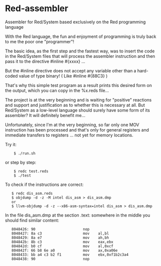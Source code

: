 # Red-assembler
Assembler for Red/System based exclusively on the Red programming language

With the Red language, the fun and enjoyment of programming is truly back to me the poor one "programmer"! 

The basic idea, as the first step and the fastest way, was to insert the code in the Red/System files that will process the assembler instruction and then pass it to the directive  #inline #{xxxx} ...

But the #inline directive does not accept any variable other than a hard-coded value of type binary! ( Like #inline #{88C3} )

That's why this simple test program as a result prints this desired form on the output, which you can copy in the %x.reds file...

The project is at the very beginning and is waiting for "positive" reactions and support and justification as to whether this is necessary at all. But Red/System as a low-level language should surely have some form of its assembler?
It will definitely benefit me...

Unfortunately, since I'm at the very beginning, so far only one MOV instruction has been processed and that's only for general registers and immediate transfers to registers ... not yet for memory locations.

Try it:

        $ ./run.sh
or step by step:

        $ redc test.reds
        $ ./test
To check if the instructions are correct:

       $ redc dis_asm.reds
       $ objdump -d -z -M intel dis_asm > dis_asm.dmp
       or
       $ llvm-objdump -d -z --x86-asm-syntax=intel dis_asm > dis_asm.dmp
In the file dis_asm.dmp at the section .text: somewhere in the middle you should find similar content:

       8048426:	90                   	nop
       8048427:	8a c3                	mov    al,bl
       8048429:	8a e7                	mov    ah,bh
       804842b:	8b c3                	mov    eax,ebx
       804842d:	b0 cf                	mov    al,0xcf
       804842f:	66 b8 6e a0          	mov    ax,0xa06e
       8048433:	bb a4 c3 b2 f1       	mov    ebx,0xf1b2c3a4
       8048438:	90                   	nop